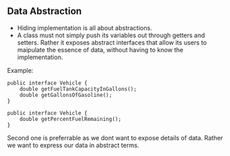 ## Data Abstraction
* Hiding implementation is all about abstractions.
* A class must not simply push its variables out through getters and setters. Rather it exposes abstract interfaces that allow its users to maipulate the essence of data, 
without having to know the implementation.

Example:
```
public interface Vehicle {
	double getFuelTankCapacityInGallons();
	double getGallonsOfGasoline();
}
```
```
public interface Vehicle {
	double getPercentFuelRemaining();
}
```

Second one is preferrable as we dont want to expose details of data. Rather we want to express our data in abstract terms.
